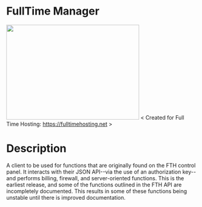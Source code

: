 # FullTime Manager
<img src="https://hostadvice.com/wp-content/uploads/2018/02/logo-8.png" style="align:center" width="350" height="250"></img>
< Created for Full Time Hosting: https://fulltimehosting.net >



# Description
A client to be used for functions that are originally found on the FTH control panel. It interacts with their JSON API--via the use of an authorization key--and performs billing, firewall, and server-oriented functions. This is the earliest release, and some of the functions outlined in the FTH API are incompletely documented. This results in some of these functions being unstable until there is improved documentation.

